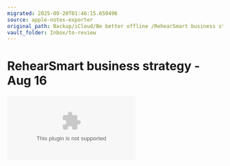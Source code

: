 ```yaml
---
migrated: 2025-09-20T01:46:15.659496
source: apple-notes-exporter
original_path: Backup/iCloud/Be better offline /RehearSmart business strategy - Aug 16.md
vault_folder: Inbox/to-review
---
```

# RehearSmart business strategy - Aug 16



![RehearSmart-business-strategy---Aug-16-0-Rehearsmart_Business_Strategy.docx](attachments/RehearSmart-business-strategy---Aug-16-0-Rehearsmart_Business_Strategy.docx)